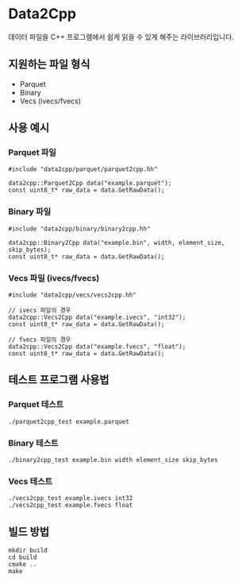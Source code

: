 # Data2Cpp

데이터 파일을 C++ 프로그램에서 쉽게 읽을 수 있게 해주는 라이브러리입니다.

## 지원하는 파일 형식
- Parquet
- Binary
- Vecs (ivecs/fvecs)

## 사용 예시

### Parquet 파일
    #include "data2cpp/parquet/parquet2cpp.hh"

    data2cpp::Parquet2Cpp data("example.parquet");
    const uint8_t* raw_data = data.GetRawData();

### Binary 파일
    #include "data2cpp/binary/binary2cpp.hh"

    data2cpp::Binary2Cpp data("example.bin", width, element_size, skip_bytes);
    const uint8_t* raw_data = data.GetRawData();

### Vecs 파일 (ivecs/fvecs)
    #include "data2cpp/vecs/vecs2cpp.hh"

    // ivecs 파일의 경우
    data2cpp::Vecs2Cpp data("example.ivecs", "int32");
    const uint8_t* raw_data = data.GetRawData();

    // fvecs 파일의 경우
    data2cpp::Vecs2Cpp data("example.fvecs", "float");
    const uint8_t* raw_data = data.GetRawData();

## 테스트 프로그램 사용법

### Parquet 테스트
    ./parquet2cpp_test example.parquet

### Binary 테스트
    ./binary2cpp_test example.bin width element_size skip_bytes

### Vecs 테스트
    ./vecs2cpp_test example.ivecs int32
    ./vecs2cpp_test example.fvecs float

## 빌드 방법
    mkdir build
    cd build
    cmake ..
    make 